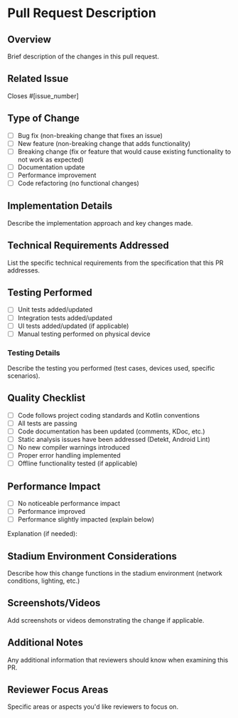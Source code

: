 # Pull Request Description

## Overview
Brief description of the changes in this pull request.

## Related Issue
Closes #[issue_number]

## Type of Change
- [ ] Bug fix (non-breaking change that fixes an issue)
- [ ] New feature (non-breaking change that adds functionality)
- [ ] Breaking change (fix or feature that would cause existing functionality to not work as expected)
- [ ] Documentation update
- [ ] Performance improvement
- [ ] Code refactoring (no functional changes)

## Implementation Details
Describe the implementation approach and key changes made.

## Technical Requirements Addressed
List the specific technical requirements from the specification that this PR addresses.

## Testing Performed
- [ ] Unit tests added/updated
- [ ] Integration tests added/updated
- [ ] UI tests added/updated (if applicable)
- [ ] Manual testing performed on physical device

### Testing Details
Describe the testing you performed (test cases, devices used, specific scenarios).

## Quality Checklist
- [ ] Code follows project coding standards and Kotlin conventions
- [ ] All tests are passing
- [ ] Code documentation has been updated (comments, KDoc, etc.)
- [ ] Static analysis issues have been addressed (Detekt, Android Lint)
- [ ] No new compiler warnings introduced
- [ ] Proper error handling implemented
- [ ] Offline functionality tested (if applicable)

## Performance Impact
- [ ] No noticeable performance impact
- [ ] Performance improved
- [ ] Performance slightly impacted (explain below)

Explanation (if needed):

## Stadium Environment Considerations
Describe how this change functions in the stadium environment (network conditions, lighting, etc.)

## Screenshots/Videos
Add screenshots or videos demonstrating the change if applicable.

## Additional Notes
Any additional information that reviewers should know when examining this PR.

## Reviewer Focus Areas
Specific areas or aspects you'd like reviewers to focus on.